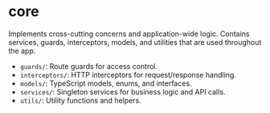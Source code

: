 # core

Implements cross-cutting concerns and application-wide logic. Contains services, guards, interceptors, models, and utilities that are used throughout the app.

- `guards/`: Route guards for access control.
- `interceptors/`: HTTP interceptors for request/response handling.
- `models/`: TypeScript models, enums, and interfaces.
- `services/`: Singleton services for business logic and API calls.
- `utils/`: Utility functions and helpers.
